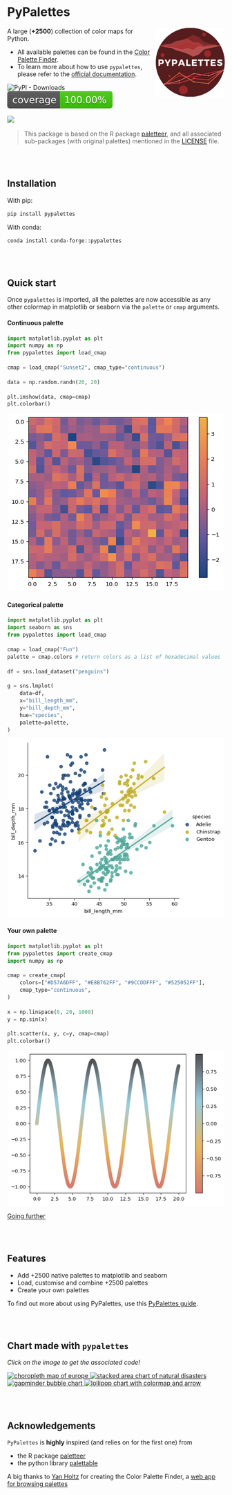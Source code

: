 # PyPalettes


<!-- Automatically generated, uses README.qmd to modify README.md -->

<img src="https://github.com/JosephBARBIERDARNAL/pypalettes/blob/main/images/logo.png?raw=true" alt="pypalettes logo" align="right" width="160px"/>

A large (**+2500**) collection of color maps for Python.

- All available palettes can be found in the [Color Palette
  Finder](https://python-graph-gallery.com/color-palette-finder/).
- To learn more about how to use `pypalettes`, please refer to the
  [official
  documentation](https://python-graph-gallery.com/introduction-to-pypalettes/).

![PyPI - Downloads](https://img.shields.io/pypi/dm/pypalettes.png)
![Coverage badge](docs/coverage-badge.svg)

<center align="left">

![](pypalettes.gif)

</center>

> This package is based on the R package
> [paletteer](https://github.com/EmilHvitfeldt/paletteer), and all
> associated sub-packages (with original palettes) mentioned in the
> [LICENSE](LICENSE.note) file.

<br><br>

## Installation

With pip:

``` bash
pip install pypalettes
```

With conda:

``` bash
conda install conda-forge::pypalettes
```

<br><br>

## Quick start

Once `pypalettes` is imported, all the palettes are now accessible as
any other colormap in matplotlib or seaborn via the `palette` or `cmap`
arguments.

#### Continuous palette

``` python
import matplotlib.pyplot as plt
import numpy as np
from pypalettes import load_cmap

cmap = load_cmap("Sunset2", cmap_type="continuous")

data = np.random.randn(20, 20)

plt.imshow(data, cmap=cmap)
plt.colorbar()
```

![](README_files/figure-commonmark/cell-2-output-1.png)

#### Categorical palette

``` python
import matplotlib.pyplot as plt
import seaborn as sns
from pypalettes import load_cmap

cmap = load_cmap("Fun")
palette = cmap.colors # return colors as a list of hexadecimal values

df = sns.load_dataset("penguins")

g = sns.lmplot(
    data=df,
    x="bill_length_mm",
    y="bill_depth_mm",
    hue="species",
    palette=palette,
)
```

![](README_files/figure-commonmark/cell-3-output-1.png)

#### Your own palette

``` python
import matplotlib.pyplot as plt
from pypalettes import create_cmap
import numpy as np

cmap = create_cmap(
    colors=["#D57A6DFF", "#E8B762FF", "#9CCDDFFF", "#525052FF"],
    cmap_type="continuous",
)

x = np.linspace(0, 20, 1000)
y = np.sin(x)

plt.scatter(x, y, c=y, cmap=cmap)
plt.colorbar()
```

![](README_files/figure-commonmark/cell-4-output-1.png)

[Going
further](https://python-graph-gallery.com/introduction-to-pypalettes/)

<br><br>

## Features

- Add +2500 native palettes to matplotlib and seaborn
- Load, customise and combine +2500 palettes
- Create your own palettes

To find out more about using PyPalettes, use this [PyPalettes
guide](https://python-graph-gallery.com/introduction-to-pypalettes/).

<br><br>

## Chart made with `pypalettes`

*Click on the image to get the associated code!*

<p>

<a href='https://python-graph-gallery.com/web-map-with-custom-legend/'  target="_blank">
<img
         src="https://raw.githubusercontent.com/holtzy/The-Python-Graph-Gallery/master/static/graph/web-map-with-custom-legend.png"
         width="30%"
         alt="choropleth map of europe"
      /> </a>

<a href='https://python-graph-gallery.com/web-stacked-area-with-inflexion-arrows/'  target="_blank">
<img
         src="https://raw.githubusercontent.com/holtzy/The-Python-Graph-Gallery/master/static/graph/web-stacked-area-with-inflexion-arrows.png"
         width="69%"
         alt="stacked area chart of natural disasters"
      /> </a>

<br/>

<a href='https://python-graph-gallery.com/591-arrows-with-inflexion-point/'  target="_blank">
<img
         src="https://raw.githubusercontent.com/JosephBARBIERDARNAL/pypalettes/main/images/chart_example_1.png"
         width="50%"
         alt="gapminder bubble chart"
      /> </a>

<a href='https://python-graph-gallery.com/web-lollipop-with-colormap-and-arrow/'  target="_blank">
<img
         src="https://github.com/holtzy/The-Python-Graph-Gallery/blob/master/static/graph/web-lollipop-with-colormap-and-arrow.png?raw=true"
         width="49%"
         alt="lollipop chart with colormap and arrow"
      /> </a>

</p>

<br><br>

## Acknowledgements

`PyPalettes` is **highly** inspired (and relies on for the first one)
from

- the R package [paletteer](https://github.com/EmilHvitfeldt/paletteer)
- the python library
  [palettable](https://github.com/jiffyclub/palettable)

A big thanks to [Yan Holtz](https://www.yan-holtz.com/) for creating the
Color Palette Finder, a [web app for browsing
palettes](https://python-graph-gallery.com/color-palette-finder/)

<br><br>
